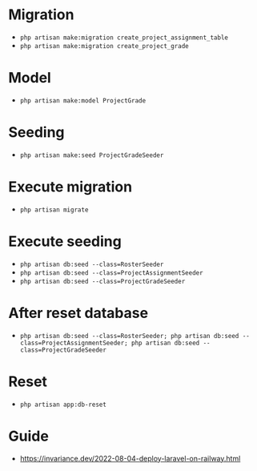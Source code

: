 # Migration

-   `php artisan make:migration create_project_assignment_table`
-   `php artisan make:migration create_project_grade`

# Model

-   `php artisan make:model ProjectGrade`

# Seeding

-   `php artisan make:seed ProjectGradeSeeder`

# Execute migration

-   `php artisan migrate`

# Execute seeding

-   `php artisan db:seed --class=RosterSeeder`
-   `php artisan db:seed --class=ProjectAssignmentSeeder`
-   `php artisan db:seed --class=ProjectGradeSeeder`

# After reset database

-   `php artisan db:seed --class=RosterSeeder; php artisan db:seed --class=ProjectAssignmentSeeder; php artisan db:seed --class=ProjectGradeSeeder`

# Reset

-   `php artisan app:db-reset`

# Guide

-   https://invariance.dev/2022-08-04-deploy-laravel-on-railway.html
